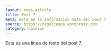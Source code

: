 ```yaml
---
layout: news-article
title: Post 7
meta: Esta es la información meta del post 7
source: https://nigelcaspa.wordpress.com
category: opinion
---
```

Esta es una línea de texto del post 7.